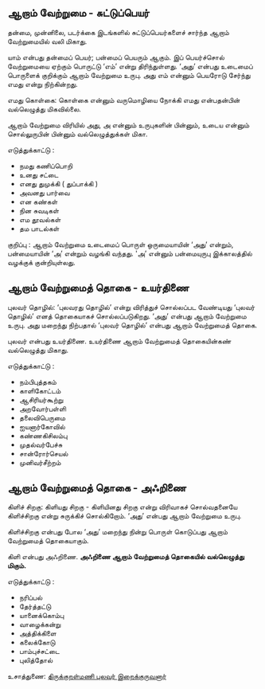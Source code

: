 ##  ஆறாம் வேற்றுமை - சுட்டுப்பெயர்
தன்மை, முன்னிலை, படர்க்கை இடங்களில் சுட்டுப்பெயர்களைச் சார்ந்த ஆறாம் வேற்றுமையில் வலி மிகாது. 

யாம் என்பது தன்மைப் பெயர்; பன்மைப் பெயரும் ஆகும். இப் பெயர்ச்சொல் வேற்றுமையை ஏற்கும் பொருட்டு ‘எம்’ என்று திரிந்துள்ளது. 
‘அது’ என்பது உடைமைப் பொருளைக் குறிக்கும் ஆறாம் வேற்றுமை உருபு. அது எம் என்னும் பெயரோடு சேர்ந்து எமது என்று நிற்கின்றது.

எமது கொள்கை: கொள்கை என்னும் வருமொழியை நோக்கி எமது என்பதன்பின் வல்லெழுத்து மிகவில்லை.

ஆறாம் வேற்றுமை விரியில் அது, அ என்னும் உருபுகளின் பின்னும், உடைய என்னும் சொல்லுருபின் பின்னும் வல்லெழுத்துக்கள் மிகா.

எடுத்துக்காட்டு :
- நமது கணிப்பொறி
- உனது சட்டை
- எனது துமுக்கி ( துப்பாக்கி )
- அவனது பார்வை
- என கண்கள்
- நின சுவடிகள்
- எம தூவல்கள்
- தம பாடல்கள்

குறிப்பு : ஆறாம் வேற்றுமை உடைமைப் பொருள் ஒருமையாயின் ‘அது’ என்றும், பன்மையாயின் ‘அ’ என்றும் வழங்கி வந்தது.
'அ’ என்னும் பன்மையுருபு இக்காலத்தில் வழக்குக் குன்றியுள்லது. 

## ஆறாம் வேற்றுமைத் தொகை - உயர்திணை

புலவர் தொழில்: ‘புலவரது தொழில்’ என்று விரித்துச் சொல்லப்பட வேண்டியது ‘புலவர் தொழில்’ எனத் தொகையாகச் சொல்லப்படுகிறது.
‘அது’ என்பது ஆறாம் வேற்றுமை உருபு. அது மறைந்து நிற்பதால் ‘புலவர் தொழில்’ என்பது ஆறாம் வேற்றுமைத் தொகை.

புலவர் என்பது உயர்திணை. உயர்திணை ஆறாம் வேற்றுமைத் தொகையின்கண் வல்லெழுத்து மிகாது.

எடுத்துக்காட்டு :
- நம்பிபுத்தகம்
- காளிகோட்டம்
- ஆசிரியர்கூற்று
- அறவோர்பள்ளி
- தலைவிபெருமை
- ஐயனார்கோவில்
- கண்ணகிசிலம்பு
- முதல்வர்பேச்சு
- சான்ரோர்செயல் 
- முனிவர்சீற்றம்

## ஆறாம் வேற்றுமைத் தொகை - அஃறிணை

கிளிச் சிறகு: கிளியது சிறகு - கிளியினது சிறகு என்று விரிவாகச் சொல்வதனையே கிளிச்சிறகு என்று சுருக்கிச் சொல்கிறோம்.
‘அது’ என்பது ஆறாம் வேற்றுமை உருபு.

கிளிச்சிறகு என்பது போல ‘அது’ மறைந்து நின்று பொருள் கொடுப்பது ஆறாம் வேற்றுமைத் தொகையாகும்.

கிளி என்பது அஃறிணை. **அஃறிணை ஆறாம் வேற்றுமைத் தொகையில் வல்லெழுத்து மிகும்.**

எடுத்துக்காட்டு :
- நரிப்பல்
- தேர்த்தட்டு
- யானைக்கொம்பு
- வாழைக்கன்று
- அத்திக்கிளை
- கலைக்கோடு
- பாம்புச்சட்டை
- புலித்தோல்

உசாத்துணை: [திருக்குறள்மணி புலவர் இறைக்குருவனார்](http://kanichaaru.blogspot.com/2014/09/iv.html)
